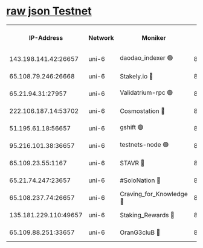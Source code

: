 [raw json Testnet](https://rpc-check.junot.stavr.tech/junot/rpc-junot-result.json)
=


<table><tr><th>IP-Address</th><th>Network</th><th>Moniker</th><th>Latest Block Height</th><th>Earliest Block Height</th><th>Catching Up</th><th>Tx Index</th><th>Voting Power</th><th>Scan Time</th></tr><tr><td>143.198.141.42:26657</td><td>uni-6</td><td>daodao_indexer 🟢</td><td>8493503</td><td>1</td><td>False</td><td>off</td><td>0</td><td>2024-03-02T11:26:44.580773032UTC</td></tr><tr><td>65.108.79.246:26668</td><td>uni-6</td><td>Stakely.io 🔴</td><td>8493499</td><td>1570872</td><td>False</td><td>on</td><td>11</td><td>2024-03-02T11:26:34.335616254UTC</td></tr><tr><td>65.21.94.31:27957</td><td>uni-6</td><td>Validatrium-rpc 🟢</td><td>8493497</td><td>2943363</td><td>False</td><td>on</td><td>0</td><td>2024-03-02T11:26:29.918087471UTC</td></tr><tr><td>222.106.187.14:53702</td><td>uni-6</td><td>Cosmostation 🔴</td><td>8493496</td><td>7473037</td><td>False</td><td>on</td><td>109003</td><td>2024-03-02T11:26:27.576869195UTC</td></tr><tr><td>51.195.61.18:56657</td><td>uni-6</td><td>gshift 🟢</td><td>8493492</td><td>7691417</td><td>False</td><td>on</td><td>0</td><td>2024-03-02T11:26:16.041227850UTC</td></tr><tr><td>95.216.101.38:36657</td><td>uni-6</td><td>testnets-node 🟢</td><td>8493500</td><td>8116304</td><td>False</td><td>on</td><td>0</td><td>2024-03-02T11:26:36.692848488UTC</td></tr><tr><td>65.109.23.55:1167</td><td>uni-6</td><td>STAVR 🔴</td><td>8493501</td><td>8207211</td><td>False</td><td>off</td><td>6056</td><td>2024-03-02T11:26:41.064908972UTC</td></tr><tr><td>65.21.74.247:23657</td><td>uni-6</td><td>#SoloNation 🔴</td><td>8493502</td><td>8237483</td><td>False</td><td>on</td><td>112</td><td>2024-03-02T11:26:43.732321715UTC</td></tr><tr><td>65.108.237.74:26657</td><td>uni-6</td><td>Craving_for_Knowledge 🔴</td><td>8493501</td><td>8388763</td><td>False</td><td>on</td><td>9004</td><td>2024-03-02T11:26:41.363392592UTC</td></tr><tr><td>135.181.229.110:49657</td><td>uni-6</td><td>Staking_Rewards 🔴</td><td>8493504</td><td>8388763</td><td>False</td><td>on</td><td>1008</td><td>2024-03-02T11:26:49.275370718UTC</td></tr><tr><td>65.109.88.251:33657</td><td>uni-6</td><td>OranG3cluB 🔴</td><td>8493504</td><td>8418953</td><td>False</td><td>on</td><td>11</td><td>2024-03-02T11:26:48.965594559UTC</td></tr></table>